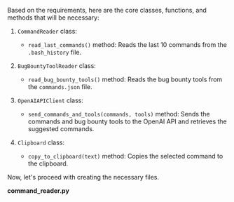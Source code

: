 Based on the requirements, here are the core classes, functions, and methods that will be necessary:

1. `CommandReader` class:
   - `read_last_commands()` method: Reads the last 10 commands from the `.bash_history` file.

2. `BugBountyToolReader` class:
   - `read_bug_bounty_tools()` method: Reads the bug bounty tools from the `commands.json` file.

3. `OpenAIAPIClient` class:
   - `send_commands_and_tools(commands, tools)` method: Sends the commands and bug bounty tools to the OpenAI API and retrieves the suggested commands.

4. `Clipboard` class:
   - `copy_to_clipboard(text)` method: Copies the selected command to the clipboard.

Now, let's proceed with creating the necessary files.

**command_reader.py**
